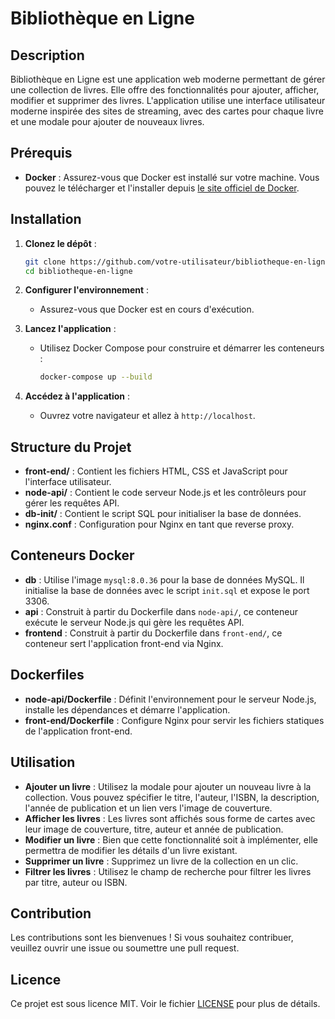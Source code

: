 # Bibliothèque en Ligne

## Description

Bibliothèque en Ligne est une application web moderne permettant de gérer une collection de livres. Elle offre des fonctionnalités pour ajouter, afficher, modifier et supprimer des livres. L'application utilise une interface utilisateur moderne inspirée des sites de streaming, avec des cartes pour chaque livre et une modale pour ajouter de nouveaux livres.

## Prérequis

- **Docker** : Assurez-vous que Docker est installé sur votre machine. Vous pouvez le télécharger et l'installer depuis [le site officiel de Docker](https://www.docker.com/get-started).

## Installation

1. **Clonez le dépôt** :
   ```bash
   git clone https://github.com/votre-utilisateur/bibliotheque-en-ligne.git
   cd bibliotheque-en-ligne
   ```

2. **Configurer l'environnement** :
   - Assurez-vous que Docker est en cours d'exécution.

3. **Lancez l'application** :
   - Utilisez Docker Compose pour construire et démarrer les conteneurs :
     ```bash
     docker-compose up --build
     ```

4. **Accédez à l'application** :
   - Ouvrez votre navigateur et allez à `http://localhost`.

## Structure du Projet

- **front-end/** : Contient les fichiers HTML, CSS et JavaScript pour l'interface utilisateur.
- **node-api/** : Contient le code serveur Node.js et les contrôleurs pour gérer les requêtes API.
- **db-init/** : Contient le script SQL pour initialiser la base de données.
- **nginx.conf** : Configuration pour Nginx en tant que reverse proxy.

## Conteneurs Docker

- **db** : Utilise l'image `mysql:8.0.36` pour la base de données MySQL. Il initialise la base de données avec le script `init.sql` et expose le port 3306.
- **api** : Construit à partir du Dockerfile dans `node-api/`, ce conteneur exécute le serveur Node.js qui gère les requêtes API.
- **frontend** : Construit à partir du Dockerfile dans `front-end/`, ce conteneur sert l'application front-end via Nginx.

## Dockerfiles

- **node-api/Dockerfile** : Définit l'environnement pour le serveur Node.js, installe les dépendances et démarre l'application.
- **front-end/Dockerfile** : Configure Nginx pour servir les fichiers statiques de l'application front-end.

## Utilisation

- **Ajouter un livre** : Utilisez la modale pour ajouter un nouveau livre à la collection. Vous pouvez spécifier le titre, l'auteur, l'ISBN, la description, l'année de publication et un lien vers l'image de couverture.
- **Afficher les livres** : Les livres sont affichés sous forme de cartes avec leur image de couverture, titre, auteur et année de publication.
- **Modifier un livre** : Bien que cette fonctionnalité soit à implémenter, elle permettra de modifier les détails d'un livre existant.
- **Supprimer un livre** : Supprimez un livre de la collection en un clic.
- **Filtrer les livres** : Utilisez le champ de recherche pour filtrer les livres par titre, auteur ou ISBN.

## Contribution

Les contributions sont les bienvenues ! Si vous souhaitez contribuer, veuillez ouvrir une issue ou soumettre une pull request.

## Licence

Ce projet est sous licence MIT. Voir le fichier [LICENSE](LICENSE) pour plus de détails. 